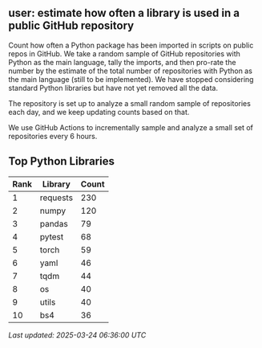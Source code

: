 ## user: estimate how often a library is used in a public GitHub repository

Count how often a Python package has been imported in scripts on public repos in GitHub. We take a random sample of GitHub repositories with Python as the main language, tally the imports, and then pro-rate the number by the estimate of the total number of repositories with Python as the main language (still to be implemented). We have stopped considering standard Python libraries but have not yet removed all the data.

The repository is set up to analyze a small random sample of repositories each day, and we keep updating counts based on that.


We use GitHub Actions to incrementally sample and analyze a small set of repositories every 6 hours.

## Top Python Libraries

| Rank | Library | Count |
|------|---------|-------|
| 1 | requests | 230 |
| 2 | numpy | 120 |
| 3 | pandas | 79 |
| 4 | pytest | 68 |
| 5 | torch | 59 |
| 6 | yaml | 46 |
| 7 | tqdm | 44 |
| 8 | os | 40 |
| 9 | utils | 40 |
| 10 | bs4 | 36 |

*Last updated: 2025-03-24 06:36:00 UTC*
